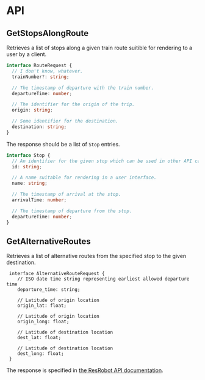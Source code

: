 # API

## GetStopsAlongRoute

Retrieves a list of stops along a given train route suitible for rendering to
a user by a client.

```ts
interface RouteRequest {
  // I don't know, whatever.
  trainNumber?: string;

  // The timestamp of departure with the train number.
  departureTime: number;

  // The identifier for the origin of the trip.
  origin: string;

  // Some identifier for the destination.
  destination: string;
}
```

The response should be a list of `Stop` entries.

```ts
interface Stop {
  // An identifier for the given stop which can be used in other API calls.
  id: string;

  // A name suitable for rendering in a user interface.
  name: string;

  // The timestamp of arrival at the stop.
  arrivalTime: number;

  // The timestamp of departure from the stop.
  departureTime: number;
}
```

## GetAlternativeRoutes

Retrieves a list of alternative routes from the specified stop to the given
destination.

```
 interface AlternativeRouteRequest {
    // ISO date time string representing earliest allowed departure time
    departure_time: string;
    
    // Latitude of origin location
    origin_lat: float;

    // Latitude of origin location
    origin_long: float;
    
    // Latitude of destination location
    dest_lat: float;

    // Latitude of destination location
    dest_long: float;
 }
```

The response is specified in [the ResRobot API documentation](https://www.trafiklab.se/api/resrobot-reseplanerare/sok-resa).

